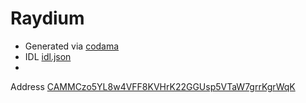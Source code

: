 # Raydium

* Generated via [codama](https://github.com/codama-idl/codama)
* IDL [idl.json](./idl/idl.json)
*
Address [CAMMCzo5YL8w4VFF8KVHrK22GGUsp5VTaW7grrKgrWqK](https://explorer.solana.com/address/CAMMCzo5YL8w4VFF8KVHrK22GGUsp5VTaW7grrKgrWqK) 